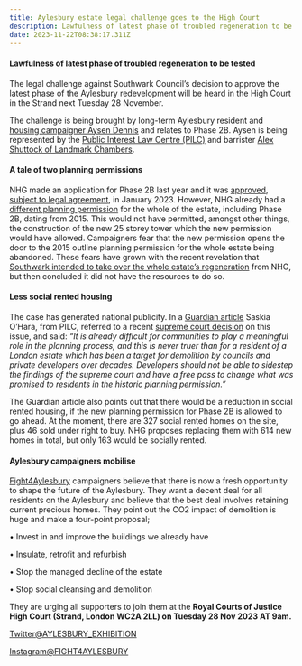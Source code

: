 ```yaml
---
title: Aylesbury estate legal challenge goes to the High Court
description: Lawfulness of latest phase of troubled regeneration to be tested
date: 2023-11-22T08:38:17.311Z
---
```

#### Lawfulness of latest phase of troubled regeneration to be tested

The legal challenge against Southwark Council’s decision to approve the latest phase of the Aylesbury redevelopment will be heard in the High Court in the Strand next Tuesday 28 November.

The challenge is being brought by long-term Aylesbury resident and [housing campaigner Aysen Dennis](https://southwarknews.co.uk/area/southwark/aylesbury-estate-residents-legal-battle-with-southwark-council-edges-closer/) and relates to Phase 2B.  Aysen is being represented by the [Public Interest Law Centre (PILC)](https://www.pilc.org.uk/gentrification-project/) and barrister [Alex Shuttock of Landmark Chambers](https://www.landmarkchambers.co.uk/barristers/alex-shattock). 

#### A tale of two planning permissions

NHG made an application for Phase 2B last year and it was [approved, subject to legal agreement](https://moderngov.southwark.gov.uk/ieListDocuments.aspx?CId=119&MId=7308), in January 2023.  However, NHG already had a [different planning permission](https://moderngov.southwark.gov.uk/ieListDocuments.aspx?CId=119&MId=4808&Ver=4) for the whole of the estate, including Phase 2B, dating from 2015.  This would not have permitted, amongst other things, the construction of the new 25 storey tower which the new permission would have allowed.  Campaigners fear that the new permission opens the door to the 2015 outline planning permission for the whole estate being abandoned.  These fears have grown with the recent revelation that [Southwark intended to take over the whole estate’s regeneration](https://southwarknews.co.uk/area/walworth/exclusive-southwark-council-planned-to-take-over-2000-aylesbury-estate-homes-from-developer/) from NHG, but then concluded it did not have the resources to do so.

#### Less social rented housing

The case has generated national publicity.  In a [Guardian article](https://www.theguardian.com/society/2023/may/09/london-estate-resident-goes-to-high-court-over-demolition-plans) Saskia O’Hara, from PILC, referred to a recent [supreme court decision](<recent supreme court decision>) on this issue, and said: *“It is already difficult for communities to play a meaningful role in the planning process, and this is never truer than for a resident of a London estate which has been a target for demolition by councils and private developers over decades. Developers should not be able to sidestep the findings of the supreme court and have a free pass to change what was promised to residents in the historic planning permission.”* 

The Guardian article also points out that there would be a reduction in social rented housing, if the new planning permission for Phase 2B is allowed to go ahead.  At the moment, there are 327 social rented homes on the site, plus 46 sold under right to buy.  NHG proposes replacing them with 614 new homes in total, but only 163 would be socially rented.

#### Aylesbury campaigners mobilise

[Fight4Aylesbury](https://twitter.com/Aylesbury_exhib) campaigners believe that there is now a fresh opportunity to shape the future of the Aylesbury.  They want a decent deal for all residents on the Aylesbury and believe that the best deal involves retaining current precious homes.  They point out the CO2 impact of demolition is huge and make a four-point proposal;

•	Invest in and improve the buildings we already have

•	Insulate, retrofit and refurbish

•	Stop the managed decline of the estate

•	Stop social cleansing and demolition

They are urging all supporters to join them at the **Royal Courts of Justice High Court (Strand, London WC2A 2LL) on Tuesday 28 Nov 2023 AT 9am.**

[Twitter@AYLESBURY_EXHIBITION](<C:\Users\grego\Documents\D-Drive 201017\Copy of Elephant Amenity Network\Blog 35percent campaign\Netlify\- https:\twitter.com\Aylesbury_exhib>) 

[Instagram@FIGHT4AYLESBURY](https://www.instagram.com/fight4aylesbury/)